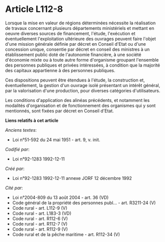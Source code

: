 # Article L112-8

Lorsque la mise en valeur de régions déterminées nécessite la réalisation de travaux concernant plusieurs départements
ministériels et mettant en oeuvre diverses sources de financement, l'étude, l'exécution et éventuellement l'exploitation
ultérieure des ouvrages peuvent faire l'objet d'une mission générale définie par décret en Conseil d'Etat ou d'une concession
unique, consentie par décret en conseil des ministres à un établissement public doté de l'autonomie financière, à une société
d'économie mixte ou à toute autre forme d'organisme groupant l'ensemble des personnes publiques et privées intéressées, à
condition que la majorité des capitaux appartienne à des personnes publiques.

Ces dispositions peuvent être étendues à l'étude, la construction et, éventuellement, la gestion d'un ouvrage isolé
présentant un intérêt général, par la valorisation d'une production, pour diverses catégories d'utilisateurs.

Les conditions d'application des alinéas précédents, et notamment les modalités d'organisation et de fonctionnement des
organismes qui y sont mentionnés, sont fixées par décret en Conseil d'Etat.

**Liens relatifs à cet article**

_Anciens textes_:

  - Loi n°51-592 du 24 mai 1951 - art. 9, v. init.

_Codifié par_:

  - Loi n°92-1283 1992-12-11

_Créé par_:

  - Loi n°92-1283 1992-12-11 annexe JORF 12 décembre 1992

_Cité par_:

  - Loi n°2004-809 du 13 août 2004 - art. 36 (VD)
  - Code général de la propriété des personnes publ... - art. R3211-24 (V)
  - Code rural - art. L112-9 (V)
  - Code rural - art. L183-3 (VD)
  - Code rural - art. R112-6 (V)
  - Code rural - art. R112-7 (V)
  - Code rural - art. R112-9 (V)
  - Code rural et de la pêche maritime - art. R112-34 (V)
